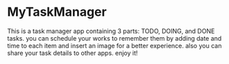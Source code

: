 # MyTaskManager
This is a task manager app containing 3 parts: TODO, DOING, and DONE tasks. you can schedule your works to remember them by adding date and time to each item and insert an image for a better experience. also you can share your task details to other apps. enjoy it!
